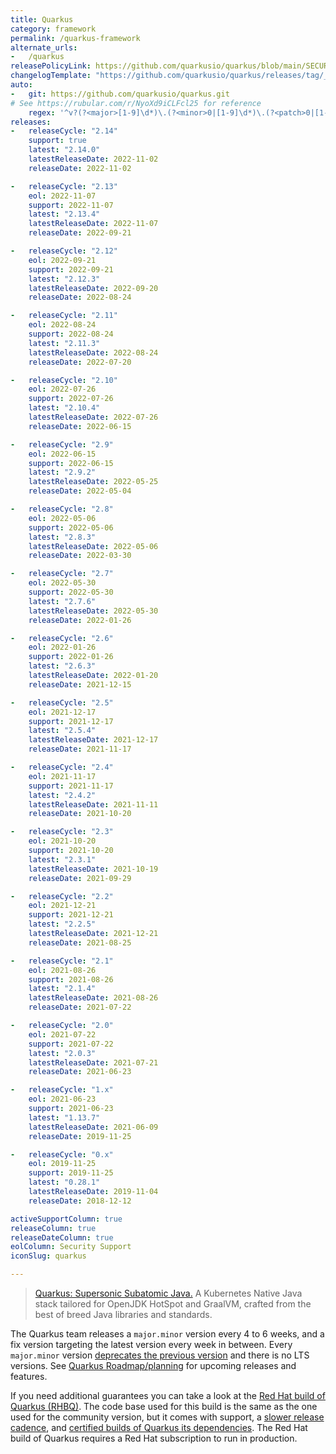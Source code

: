 ```yaml
---
title: Quarkus
category: framework
permalink: /quarkus-framework
alternate_urls:
-   /quarkus
releasePolicyLink: https://github.com/quarkusio/quarkus/blob/main/SECURITY.md
changelogTemplate: "https://github.com/quarkusio/quarkus/releases/tag/__LATEST__.Final"
auto:
-   git: https://github.com/quarkusio/quarkus.git
# See https://rubular.com/r/NyoXd9iCLFcl25 for reference
    regex: '^v?(?<major>[1-9]\d*)\.(?<minor>0|[1-9]\d*)\.(?<patch>0|[1-9]\d*)(\.Final)?$'
releases:
-   releaseCycle: "2.14"
    support: true
    latest: "2.14.0"
    latestReleaseDate: 2022-11-02
    releaseDate: 2022-11-02

-   releaseCycle: "2.13"
    eol: 2022-11-07
    support: 2022-11-07
    latest: "2.13.4"
    latestReleaseDate: 2022-11-07
    releaseDate: 2022-09-21

-   releaseCycle: "2.12"
    eol: 2022-09-21
    support: 2022-09-21
    latest: "2.12.3"
    latestReleaseDate: 2022-09-20
    releaseDate: 2022-08-24

-   releaseCycle: "2.11"
    eol: 2022-08-24
    support: 2022-08-24
    latest: "2.11.3"
    latestReleaseDate: 2022-08-24
    releaseDate: 2022-07-20

-   releaseCycle: "2.10"
    eol: 2022-07-26
    support: 2022-07-26
    latest: "2.10.4"
    latestReleaseDate: 2022-07-26
    releaseDate: 2022-06-15

-   releaseCycle: "2.9"
    eol: 2022-06-15
    support: 2022-06-15
    latest: "2.9.2"
    latestReleaseDate: 2022-05-25
    releaseDate: 2022-05-04

-   releaseCycle: "2.8"
    eol: 2022-05-06
    support: 2022-05-06
    latest: "2.8.3"
    latestReleaseDate: 2022-05-06
    releaseDate: 2022-03-30

-   releaseCycle: "2.7"
    eol: 2022-05-30
    support: 2022-05-30
    latest: "2.7.6"
    latestReleaseDate: 2022-05-30
    releaseDate: 2022-01-26

-   releaseCycle: "2.6"
    eol: 2022-01-26
    support: 2022-01-26
    latest: "2.6.3"
    latestReleaseDate: 2022-01-20
    releaseDate: 2021-12-15

-   releaseCycle: "2.5"
    eol: 2021-12-17
    support: 2021-12-17
    latest: "2.5.4"
    latestReleaseDate: 2021-12-17
    releaseDate: 2021-11-17

-   releaseCycle: "2.4"
    eol: 2021-11-17
    support: 2021-11-17
    latest: "2.4.2"
    latestReleaseDate: 2021-11-11
    releaseDate: 2021-10-20

-   releaseCycle: "2.3"
    eol: 2021-10-20
    support: 2021-10-20
    latest: "2.3.1"
    latestReleaseDate: 2021-10-19
    releaseDate: 2021-09-29

-   releaseCycle: "2.2"
    eol: 2021-12-21
    support: 2021-12-21
    latest: "2.2.5"
    latestReleaseDate: 2021-12-21
    releaseDate: 2021-08-25

-   releaseCycle: "2.1"
    eol: 2021-08-26
    support: 2021-08-26
    latest: "2.1.4"
    latestReleaseDate: 2021-08-26
    releaseDate: 2021-07-22

-   releaseCycle: "2.0"
    eol: 2021-07-22
    support: 2021-07-22
    latest: "2.0.3"
    latestReleaseDate: 2021-07-21
    releaseDate: 2021-06-23

-   releaseCycle: "1.x"
    eol: 2021-06-23
    support: 2021-06-23
    latest: "1.13.7"
    latestReleaseDate: 2021-06-09
    releaseDate: 2019-11-25

-   releaseCycle: "0.x"
    eol: 2019-11-25
    support: 2019-11-25
    latest: "0.28.1"
    latestReleaseDate: 2019-11-04
    releaseDate: 2018-12-12

activeSupportColumn: true
releaseColumn: true
releaseDateColumn: true
eolColumn: Security Support
iconSlug: quarkus

---
```


> [Quarkus: Supersonic Subatomic Java.](https://quarkus.io/) A Kubernetes Native Java stack tailored for OpenJDK HotSpot
> and GraalVM, crafted from the best of breed Java libraries and standards.

The Quarkus team releases a `major.minor` version every 4 to 6 weeks, and a fix version targeting the latest version
every week in between. Every `major.minor` version
[deprecates the previous version](https://github.com/quarkusio/quarkus/discussions/29161) and there is no LTS versions.
See [Quarkus Roadmap/planning](https://github.com/orgs/quarkusio/projects/13) for upcoming releases and features.

If you need additional guarantees you can take a look at
the [Red Hat build of Quarkus (RHBQ)](https://access.redhat.com/products/quarkus). The code base used for this build is
the same as the one used for the community version, but it comes with support,
a [slower release cadence](https://access.redhat.com/support/policy/updates/jboss_notes#p_quarkus),
and [certified builds of Quarkus its dependencies](https://code.quarkus.redhat.com/). The Red Hat build of Quarkus
requires a Red Hat subscription to run in production.
